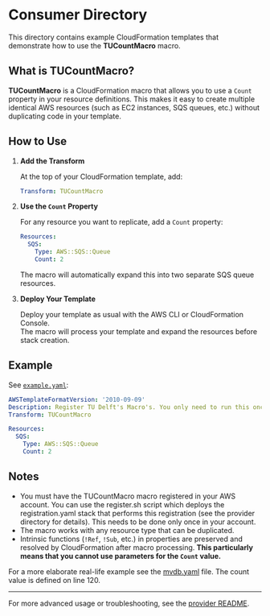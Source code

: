 # Consumer Directory

This directory contains example CloudFormation templates that demonstrate how to use the **TUCountMacro** macro.

## What is TUCountMacro?

**TUCountMacro** is a CloudFormation macro that allows you to use a `Count` property in your resource definitions. This makes it easy to create multiple identical AWS resources (such as EC2 instances, SQS queues, etc.) without duplicating code in your template.

## How to Use

1. **Add the Transform**

   At the top of your CloudFormation template, add:
   ```yaml
   Transform: TUCountMacro
   ```

2. **Use the `Count` Property**

   For any resource you want to replicate, add a `Count` property:
   ```yaml
   Resources:
     SQS:
       Type: AWS::SQS::Queue
       Count: 2
   ```

   The macro will automatically expand this into two separate SQS queue resources.

3. **Deploy Your Template**

   Deploy your template as usual with the AWS CLI or CloudFormation Console.  
   The macro will process your template and expand the resources before stack creation.

## Example

See [`example.yaml`](example.yaml):

```yaml
AWSTemplateFormatVersion: '2010-09-09'
Description: Register TU Delft's Macro's. You only need to run this once in your account.
Transform: TUCountMacro

Resources:
  SQS:
    Type: AWS::SQS::Queue
    Count: 2
```

## Notes

- You must have the TUCountMacro macro registered in your AWS account. You can use the register.sh script which deploys the registration.yaml stack that performs this registration (see the provider directory for details). This needs to be done only once in your account.
- The macro works with any resource type that can be duplicated.
-  Intrinsic functions (`!Ref`, `!Sub`, etc.) in properties are preserved and resolved by CloudFormation after macro processing. **This particularly means that you cannot use parameters for the `Count` value.**

For a more elaborate real-life example see the [mvdb.yaml](mvdb.yaml) file. The count value is defined on line 120.

---

For more advanced usage or troubleshooting, see the [provider README](../provider/README.md).